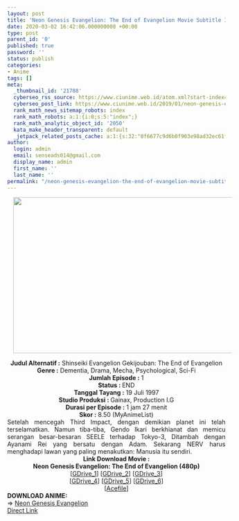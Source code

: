 ```yaml
---
layout: post
title: 'Neon Genesis Evangelion: The End of Evangelion Movie Subtitle Indonesia'
date: 2020-03-02 16:42:06.000000000 +00:00
type: post
parent_id: '0'
published: true
password: ''
status: publish
categories:
- Anime
tags: []
meta:
  _thumbnail_id: '21788'
  cyberseo_rss_source: https://www.ciunime.web.id/atom.xml?start-index=1051&max-results=150
  cyberseo_post_link: https://www.ciunime.web.id/2019/01/neon-genesis-evangelion-end-of.html
  rank_math_news_sitemap_robots: index
  rank_math_robots: a:1:{i:0;s:5:"index";}
  rank_math_analytic_object_id: '2050'
  kata_make_header_transparent: default
  _jetpack_related_posts_cache: a:1:{s:32:"8f6677c9d6b0f903e98ad32ec61f8deb";a:2:{s:7:"expires";i:1644705734;s:7:"payload";a:0:{}}}
author:
  login: admin
  email: senseads014@gmail.com
  display_name: admin
  first_name: ''
  last_name: ''
permalink: "/neon-genesis-evangelion-the-end-of-evangelion-movie-subtitle-indonesia/"
---
```

<div class="separator" style="clear: both; text-align: center;"><a href="https://3.bp.blogspot.com/-YVyYygJJMN4/XE3cybwQ1iI/AAAAAAAAIuQ/rQcRLkgkXnIdKNYCFh-Isxon6c37RcS3QCLcBGAs/s1600/Neon%2BGenesis%2BEvangelion%2B-%2BThe%2BEnd%2Bof%2BEvangelion.jpg" imageanchor="1" style="margin-left: 1em; margin-right: 1em;"><img border="0" data-original-height="720" data-original-width="1280" height="360" src="{{ site.baseurl }}/assets/2020/03/Neon%2BGenesis%2BEvangelion%2B-%2BThe%2BEnd%2Bof%2BEvangelion.jpg" width="640" /></a></div>
<p>
<div style="text-align: center;"><b>Judul</b><b><b> Alternatif</b> :</b> Shinseiki Evangelion Gekijouban: The End of Evangelion</div>
<div style="text-align: center;"><b><b>Genre :</b></b> Dementia, Drama, Mecha, Psychological, Sci-Fi</div>
<div style="text-align: center;"><b>Jumlah Episode :</b> 1<br /><b>Status :&nbsp;</b>END<br /><b>Tanggal Tayang :</b> 19 Juli 1997<br /><b>Studio Produksi : </b>Gainax, Production I.G<br /><b>Durasi per Episode :</b> 1 jam 27 menit</div>
<div style="text-align: center;"><b>Skor :</b> 8.50 (MyAnimeList)</div>
<div style="text-align: center;"></div>
<div style="text-align: justify;">Setelah mencegah Third Impact, dengan demikian planet ini telah terselamatkan. Namun tiba-tiba, Gendo Ikari berkhianat dan memicu serangan besar-besaran SEELE terhadap Tokyo-3, Ditambah dengan Ayanami Rei yang bersatu dengan Adam. Sekarang NERV harus menghadapi lawan yang paling menakutkan: Manusia itu sendiri. </div>
<div style="text-align: justify;"></div>
<div style="text-align: justify;"></div>
<div style="text-align: center;"><b>Link Download Movie :</b></div>
<div style="text-align: center;">
<div style="text-align: center;"><b>Neon Genesis Evangelion: The End of Evangelion (480p)</b></div>
</div>
<div style="text-align: center;">[<a href="https://drive.google.com/uc?id=13iDCCGMo-PsLmLoXDm65s1tv3z1Xxh3E" target="_blank" rel="noopener">GDrive_1</a>] [<a href="https://drive.google.com/uc?id=1ulCGzIMAZ5Z6Ue7YZ0j8Eu55bFyAz5bB" target="_blank" rel="noopener">GDrive_2</a>] [<a href="https://drive.google.com/uc?id=1mr2OcUDoq1jUSjIjTeJIPxYCVgkfy5l2" target="_blank" rel="noopener">GDrive_3</a>]<br />[<a href="https://drive.google.com/uc?id=1Pv9Ojh7OKxRaYPriqZsYfYaMW459btVS" target="_blank" rel="noopener">GDrive_4</a>] [<a href="https://drive.google.com/uc?id=1COxlnRhx_837zbB5EQTBskYJLBkGVCtG" target="_blank" rel="noopener">GDrive_5</a>] [<a href="https://drive.google.com/uc?export=download&amp;id=1N1dRuY_8KD0ftb15X7SOmSMTWJMmOtuA" target="_blank" rel="noopener">GDrive_6</a>]<br />[<a href="https://acefile.co/f/9977649/wibudesu-end-of-evangelion-zip" target="_blank" rel="noopener">Acefile</a>]
<div style="text-align: left;"></div>
<div style="text-align: left;"></div>
<div style="text-align: left;"><b>DOWNLOAD ANIME:</b></div>
<div style="text-align: left;"></div>
<div style="text-align: left;">=&gt;&nbsp;<a href="https://www.ciunime.web.id/2019/01/neon-genesis-evangelion-episode-01-26.html" target="_blank" rel="noopener">Neon Genesis Evangelion</a></div>
<div style="text-align: left;"></div>
</div>
<link rel="stylesheet" href="https://cdnjs.cloudflare.com/ajax/libs/font-awesome/4.7.0/css/font-awesome.min.css" />
<div class="divbtn"> <a href="https://handymansurrender.com/fihup8buzv?key=94550f7ce39444073321dde3b8782f97" class="btn"><i class="fa fa-download"></i> Direct Link</a> </div>
